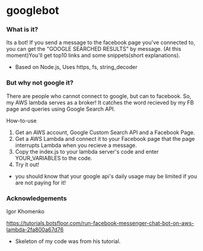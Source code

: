 # googlebot

### What is it?
Its a bot!
If you send a message to the facebook page you've connected to, you can get the "GOOGLE SEARCHED RESULTS" by message.
(At this moment)You'll get top10 links and some snippets(short explanations).
+ Based on Node.js, Uses https, fs, string_decoder

### But why not google it?
There are people who cannot connect to google, but can to facebook.
So, my AWS lambda serves as a broker!
It catches the word recieved by my FB page and queries using Google Search API.


How-to-use
  1. Get an AWS account, Google Custom Search API and a Facebook Page.
  2. Get a AWS Lambda and connect it to your Facebook page that the page interrupts Lambda when you recieve a message.
  3. Copy the index.js to your lambda server's code and enter YOUR_VARIABLES to the code.
  4. Try it out!
  
 * you should know that your google api's daily usage may be limited if you are not paying for it!





### Acknowledgements

Igor Khomenko

https://tutorials.botsfloor.com/run-facebook-messenger-chat-bot-on-aws-lambda-2fa800a67d76

- Skeleton of my code was from his tutorial.
